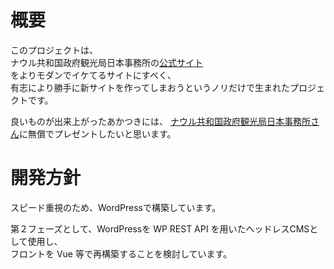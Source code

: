 # 概要

このプロジェクトは、  
ナウル共和国政府観光局日本事務所の[公式サイト](https://nauru.or.jp/)  
をよりモダンでイケてるサイトにすべく、  
有志により勝手に新サイトを作ってしまおうというノリだけで生まれたプロジェクトです。  

良いものが出来上がったあかつきには、
[ナウル共和国政府観光局日本事務所さん](https://twitter.com/nauru_japan)に無償でプレゼントしたいと思います。  

# 開発方針

スピード重視のため、WordPressで構築しています。  
  
第２フェーズとして、WordPressを WP REST API を用いたヘッドレスCMSとして使用し、  
フロントを Vue 等で再構築することを検討しています。  
  
  